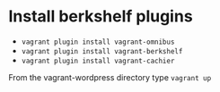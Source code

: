 # Install berkshelf plugins

* ```vagrant plugin install vagrant-omnibus```
* ```vagrant plugin install vagrant-berkshelf```
* ```vagrant plugin install vagrant-cachier```

From the vagrant-wordpress directory type ```vagrant up```

